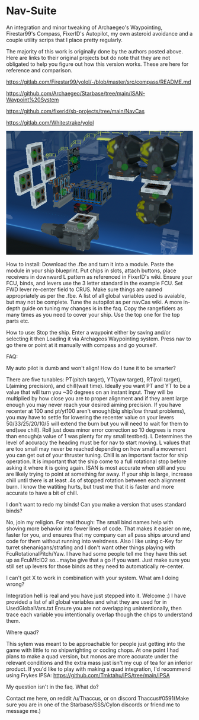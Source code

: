 # Nav-Suite
An integration and minor tweaking of Archaegeo's Waypointing, Firestar99's Compass, FixerID's Autopilot, my own asteroid avoidance and a couple utility scrips that I place pretty regularly.

The majority of this work is originally done by the authors posted above. Here are links to their original projects but do note that they are not obligated to help you figure out how this version works. These are here for reference and comparison.

https://gitlab.com/Firestar99/yolol/-/blob/master/src/compass/README.md

https://github.com/Archaegeo/Starbase/tree/main/ISAN-Waypoint%20System

https://github.com/fixerid/sb-projects/tree/main/NavCas

https://gitlab.com/Whitestrake/yolol

![Package Image](Package.png)

How to install: Download the .fbe and turn it into a module. Paste the module in your ship blueprint. Put chips in slots, attach buttons, place receivers in downward L pattern as referenced in FixerID's wiki. Ensure your FCU, binds, and levers use the 3 letter standard in the example FCU. Set FWD lever re-center field to CRUS. Make sure things are named appropriately as per the .fbe. A list of all global variables used is avaiable, but may not be complete. Tune the autopilot as per navCas wiki. A more in-depth guide on tuning my changes is in the faq. Copy the rangefiders as many times as you need to cover your ship. Use the top one for the top parts etc.

How to use: Stop the ship. Enter a waypoint either by saving and/or selecting it then Loading it via Archageos Waypointing system. Press nav to go there or point at it manually with compass and go yourself.

FAQ: 

 My auto pilot is dumb and won't align! How do I tune it to be smarter?
 
 There are five tunables: PT(pitch target), YT(yaw target), RT(roll target), L(aiming precision), and chill(wait time). Ideally you want PT and YT to be a value that will turn you ~30 degrees on an instant input. They will be multiplied by how close you are to proper alignment and if they arent large enough you may never reach your desired aiming precision. If you have recenter at 100 and pt/yt100 aren't enough(big ship/low thrust problems), you may have to settle for lowering the recenter value on your levers 50/33/25/20/10/5 will extend the burn but you will need to wait for them to end(see chill). Roll just does minor error correction so 10 degrees is more than enough(a value of 1 was plenty for my small testbed). L Determines the level of accuracy the heading must be for nav to start moving. L values that are too small may never be reached depending on how small a movement you can get out of your thruster tuning. Chill is an important factor for ship operation. It is important that the ship come to a full rotational stop before asking it where it is going again. ISAN is most accurate when still and you are likely trying to point at something far away. If your ship is large, increase chill until there is at least .4s of stopped rotation between each alignment burn. I know the watiting hurts, but trust me that it is faster and more accurate to have a bit of chill.
 
 I don't want to redo my binds! Can you make a version that uses standard binds?
 
 No, join my religion. For real though: The small bind names help with shoving more behavior into fewer lines of code. That makes it easier on me, faster for you, and ensures that my company can all pass ships around and code for them without running into weirdness. Also I like using c-Key for turret shenanigans/strafing and I don't want other things playing with FcuRotationalPitch/Yaw. I have had some people tell me they have this set up as FcuMfcIO2 so...maybe give that a go if you want. Just make sure you still set up levers for those binds as they need to automatically re-center.

 I can't get X to work in combination with your system. What am I doing wrong?
 
 Integration hell is real and you have just stepped into it. Welcome :) I have provided a list of all global variables and what they are used for in UsedGlobalVars.txt Ensure you are not overlapping unintentionally, then trace each variable you intentionally overlap though the chips to understand them.
 
  Where quad?
 
  This sytem was meant to be approachable for people just getting into the game with little to no shipwrighting or coding chops. At one point I had plans to make a quad version, but monos are more accurate under the relevant conditions and the extra mass just isn't my cup of tea for an inferior product. If you'd like to play with making a quad integration, I'd recommend using Frykes IPSA:
https://github.com/Tmktahu/IPS/tree/main/IPSA

My question isn't in the faq. What do?

 Contact me here, on reddit /u/Thaccus, or on discord Thaccus#0591(Make sure you are in one of the Starbase/SSS/Cylon discords or friend me to message me.)
